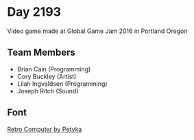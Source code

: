 # Day 2193

Video game made at Global Game Jam 2016 in Portland Oregon

## Team Members

- Brian Cain (Programming)
- Cory Buckley (Artist)
- Lilah Ingvaldsen (Programming)
- Joseph Ritch (Sound)

## Font
[Retro Computer by Petyka](http://www.dafont.com/retro-computer.font)
